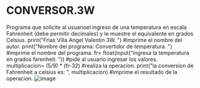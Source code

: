 # CONVERSOR.3W
Programa que solicite al usuarioel ingreso de una temperatura en escala Fahrenheit (debe permitir decimales)
y le muestre el equivalente en 
grados Celsius.
print("Frias Villa Angel Valentin 3W. ") #imprime el nombre del autor.
print("Nombre del programa: Convertidor de temperatura. ") #imprime el nombre del programa.
fr= float(input("ingresa la temperatura en grados farenheit: ")) #pide al usuario ingresar los valores.
multiplicacion= (5/9) * (fr-32) #realiza la operacion. 
print("la conversion de Fahrenheit a celsius es: ", multiplicacion) #imprime el resultado de la operacion.
![image](https://github.com/user-attachments/assets/0e01ed99-8743-4e92-9f1d-9ecc2399610a)

